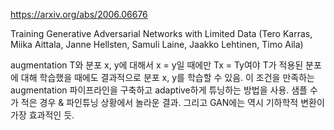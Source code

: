 https://arxiv.org/abs/2006.06676

Training Generative Adversarial Networks with Limited Data (Tero Karras, Miika Aittala, Janne Hellsten, Samuli Laine, Jaakko Lehtinen, Timo Aila)

augmentation T와 분포 x, y에 대해서 x = y일 때에만 Tx = Ty여야 T가 적용된 분포에 대해 학습했을 때에도 결과적으로 분포 x, y를 학습할 수 있음. 이 조건을 만족하는 augmentation 파이프라인을 구축하고 adaptive하게 튜닝하는 방법을 사용. 샘플 수가 적은 경우 & 파인튜닝 상황에서 놀라운 결과. 그리고 GAN에는 역시 기하학적 변환이 가장 효과적인 듯.